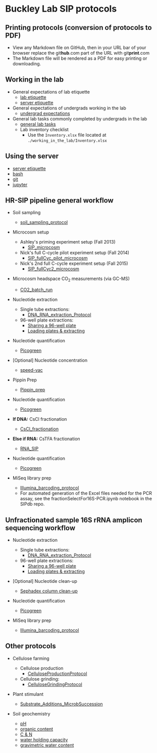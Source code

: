 Buckley Lab SIP protocols 
=========================

## Printing protocols (conversion of protocols to PDF)

* View any Markdown file on GitHub, then in your URL bar of your browser 
  replace the git**hub**.com part of the URL with git**print**.com
* The Markdown file will be rendered as a PDF for easy printing or downloading.


## Working in the lab

* General expectations of lab etiquette
  * [lab etiquette](./working_in_the_lab/lab_etiquette.md)
  * [server etiquette](./server/etiquette.md)
* General expectations of undergrads working in the lab
  * [undergrad expectations](./working_in_the_lab/undergrad_expectations.md)
* General lab tasks commonly completed by undergrads in the lab
  * [general lab tasks](./working_in_the_lab/general_lab_tasks.md)
  * Lab inventory checklist
    * Use the `Inventory.xlsx` file located at `./working_in_the_lab/Inventory.xlsx`

## Using the server

* [server etiquette](./server/etiquette.md)
* [bash](./server/bash.md)
* [git](./server/git.md)
* [jupyter](./server/jupyter.md)

## HR-SIP pipeline general workflow

* Soil sampling
  * [soil_sampling_protocol](./sampling/soil_sampling_protocol.md)
	
* Microcosm setup
  * Ashley's priming experiment setup (Fall 2013)
    * [SIP_microcosm](./microcosm/SIP_microcosm.md)
  * Nick's full C-cycle pilot experiment setup (Fall 2014)
    * [SIP_fullCyc_pilot_microcosm](./microcosm/SIP_fullCyc_pilot_microcosm.md)
  * Nick's 2nd full C-cycle experiment setup (Fall 2015)
    * [SIP_fullCyc2_microcosm](./microcosm/SIP_fullCyc2_microcosm.md)
		
* Microcosm headspace CO<sub>2</sub> measurements (via GC-MS)
  * [CO2_batch_run](./GCMS_operation/CO2_batch_run.md)

* Nucleotide extraction
  * Single tube extractions:
	* [DNA_RNA_extraction_Protocol](./nucleotide_extraction/DNA_RNA_extraction_Protocol.md) 
  * 96-well plate extractions:
    * [Sharing a 96-well plate](./nucleotide_extraction/shared_DNA_extraction_plate_protocol.md)
    * [Loading plates & extracting](./nucleotide_extraction/MoBio_96-well_kit_protocol.md)

* Nucleotide quantification
  * [Picogreen](./nucleotide_conc/picogreen.md)

* [Optional] Nucleotide concentration
  * [speed-vac](./speed-vac/speed-vac.md)

* Pippin Prep
  * [Pippin_prep](./Pippin_prep/Pippin_prep.md)

* Nucleotide quantification
  * [Picogreen](./nucleotide_conc/picogreen.md)

* __If DNA:__ CsCl fractionation
  * [CsCl_fractionation](./CsCl_fractionation/CsCl_fractionation.md) 

* __Else if RNA:__ CsTFA fractionation
  * [RNA_SIP](./RNA_SIP/RNA_SIP.md)

* Nucleotide quantification
  * [Picogreen](./nucleotide_conc/picogreen.md)

* MiSeq library prep
  * [Illumina_barcoding_protocol](./library_prep/Illumina_barcoding_protocol.md)
  * For automated generation of the Excel files needed for the PCR assay, 
	see the fractionSelectFor16S-PCR.ipynb notebook in the SIPdb repo.


## Unfractionated sample 16S rRNA amplicon sequencing workflow

* Nucleotide extraction
  * Single tube extractions:
	* [DNA_RNA_extraction_Protocol](./nucleotide_extraction/DNA_RNA_extraction_Protocol.md) 
  * 96-well plate extractions:
    * [Sharing a 96-well plate](./nucleotide_extraction/shared_DNA_extraction_plate_protocol.md)
    * [Loading plates & extracting](./nucleotide_extraction/MoBio_96-well_kit_protocol.md)

* [Optional] Nucleotide clean-up
  * [Sephadex column clean-up](http://www.gelifesciences.com/webapp/wcs/stores/servlet/productById/en/GELifeSciences/27533001)

* Nucleotide quantification
  * [Picogreen](./nucleotide_conc/picogreen.md)

* MiSeq library prep
  * [Illumina_barcoding_protocol](./library_prep/Illumina_barcoding_protocol.md)


## Other protocols

* Cellulose farming
  * Cellulose production
    * [CelluloseProductionProtocol](./cellulose_farming/CelluloseProductionProtocol.md)
  * Cellulose grinding:
    * [CelluloseGrindingProtocol](./cellulose_farming/CelluloseGrindingProtocol.md)
	
* Plant stimulant
  * [Substrate_Additions_MicrobSuccession](./plant_stimulant/Substrate_Additions_MicrobSuccession.md)

* Soil geochemistry
  * [pH](./soil_geochemistry/pH.md)
  * [organic content](./soil_geochemistry/organic_content.md)
  * [C & N](./soil_geochemistry/C_N_ratio.md)
  * [water holding capacity](./soil_geochemistry/water_holding_capacity.md)
  * [gravimetric water content](./soil_geochemistry/gravimetric_water_content.md)
